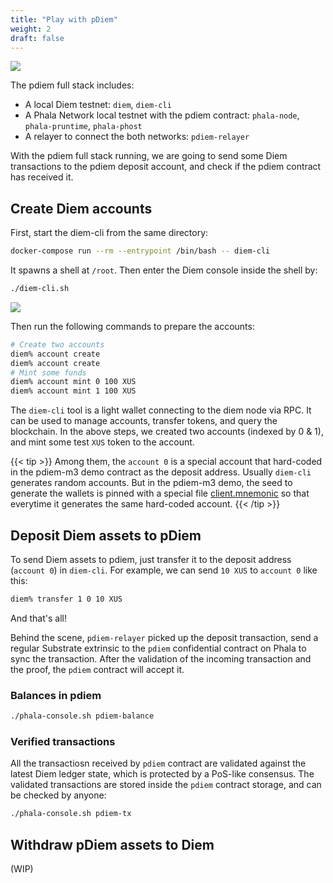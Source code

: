 ```yaml
---
title: "Play with pDiem"
weight: 2
draft: false
---
```


![](/images/docs/pdiem/docker-compose-structure.png)

The pdiem full stack includes:

- A local Diem testnet: `diem`, `diem-cli`
- A Phala Network local testnet with the pdiem contract: `phala-node`, `phala-pruntime`, `phala-phost`
- A relayer to connect the both networks: `pdiem-relayer`

With the pdiem full stack running, we are going to send some Diem transactions to the pdiem deposit account, and check if the pdiem contract has received it.

## Create Diem accounts

First, start the diem-cli from the same directory:

```bash
docker-compose run --rm --entrypoint /bin/bash -- diem-cli
```

It spawns a shell at `/root`. Then enter the Diem console inside the shell by:

```bash
./diem-cli.sh
```

![](/images/docs/pdiem/diem-cli.png)

Then run the following commands to prepare the accounts:

```bash
# Create two accounts
diem% account create
diem% account create
# Mint some funds
diem% account mint 0 100 XUS
diem% account mint 1 100 XUS
```

The `diem-cli` tool is a light wallet connecting to the diem node via RPC. It can be used to manage accounts, transfer tokens, and query the blockchain. In the above steps, we created two accounts (indexed by 0 & 1), and mint some test `XUS` token to the account.


{{< tip >}}
Among them, the `account 0` is a special account that hard-coded in the pdiem-m3 demo contract as the deposit address. Usually `diem-cli` generates random accounts. But in the pdiem-m3 demo, the seed to generate the wallets is pinned with a special file [client.mnemonic](https://github.com/Phala-Network/phala-docker/blob/pdiem-m3/dockerfile.d/client.mnemonic) so that everytime it generates the same hard-coded account.
{{< /tip >}}

## Deposit Diem assets to pDiem

To send Diem assets to pdiem, just transfer it to the deposit address (`account 0`) in `diem-cli`. For example, we can send `10 XUS` to `account 0` like this:

```bash
diem% transfer 1 0 10 XUS
```

And that's all!

Behind the scene, `pdiem-relayer` picked up the deposit transaction, send a regular Substrate extrinsic to the `pdiem` confidential contract on Phala to sync the transaction. After the validation of the incoming transaction and the proof, the `pdiem` contract will accept it.

### Balances in pdiem

```bash
./phala-console.sh pdiem-balance
```


### Verified transactions

All the transactiosn received by `pdiem` contract are validated against the latest Diem ledger state, which is protected by a PoS-like consensus. The validated transactions are stored inside the `pdiem` contract storage, and can be checked by anyone:

```bash
./phala-console.sh pdiem-tx
```

## Withdraw pDiem assets to Diem

(WIP)
